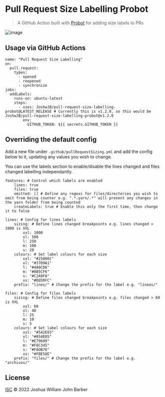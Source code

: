 # Pull Request Size Labelling Probot

> A GitHub Action built with [Probot](https://github.com/probot/probot) for adding size labels to PRs

![image](https://user-images.githubusercontent.com/15612025/211660283-0bdc2226-9628-4237-a718-772cbc44ace6.png)

## Usage via GitHub Actions

```
name: "Pull Request Size Labelling"
on:
  pull_request:
    types:
      - opened
      - reopened
      - synchronize
jobs:
  addLabels:
    runs-on: ubuntu-latest
    steps:
      - uses: JoshwJB/pull-request-size-labelling-probot@LATEST_RELEASE # Currently this is v1.2.0, so this would be JoshwJB/pull-request-size-labelling-probot@v1.2.0
        env:
          GITHUB_TOKEN: ${{ secrets.GITHUB_TOKEN }}
```

## Overriding the default config

Add a new file under `.github/pullRequestSizing.yml` and add the config below to it, updating any values you wish to change.

You can use the labels section to enable/disable the lines changed and files changed labelling independantly.

```
features: # Control which labels are enabled
    lines: true
    files: true
    omitted: [] # Define any regexs for files/directories you wish to omit from being counter e.g. ".*.yarn/.*" will prevent any changes in the yarn folder from being counted
    createLabels: true # Enable this only the first time, then change it to false

lines: # Config for lines labels
    sizing: # Define lines changed breakpoints e.g. lines changed > 1000 is XXL
        xxl: 1000
        xl: 500
        l: 250
        m: 100
        s: 20
    colours: # Set label colours for each size
        xxl: "#25066C"
        xl: "#3709A1"
        l: "#4A0CD6"
        m: "#8B5CF6"
        s: "#C2A9FA"
        xs: "#DED0FC"
    prefix: "lines/" # Change the prefix for the label e.g. "líneas/"

files: # Config for files labels
    sizing: # Define files changed breakpoints e.g. files changed > 60 is XXL
        xxl: 60
        xl: 40
        l: 25
        m: 10
        s: 5
    colours: # Set label colours for each size
        xxl: "#542E03"
        xl: "#854E05"
        l: "#E79609"
        m: "#F8C345"
        s: "#FADB76"
        xs: "#FBE58E"
    prefix: "files/" # Change the prefix for the label e.g. "archivos/"
```

## License

[ISC](LICENSE) © 2022 Joshua William John Barber
